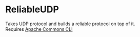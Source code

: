 # ReliableUDP
Takes UDP protocol and builds a reliable protocol on top of it.  
Requires <a href="http://commons.apache.org/proper/commons-cli/index.html" target="_blank">Apache Commons CLI<a/>
